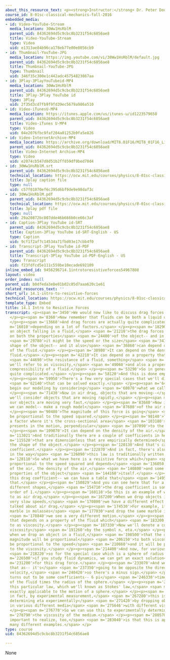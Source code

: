 ```yaml
---
about_this_resource_text: <p><strong>Instructor:</strong> Dr. Peter Dourmashkin</p>
course_id: 8-01sc-classical-mechanics-fall-2016
embedded_media:
- id: Video-YouTube-Stream
  media_location: 30Ww1HsRblM
  parent_uid: 84362694d5c9cbc8b3231f54c6856ae8
  title: Video-YouTube-Stream
  type: Video
  uid: e1313ae84b96ca178eb77e00e8056cb9
- id: Thumbnail-YouTube-JPG
  media_location: https://img.youtube.com/vi/30Ww1HsRblM/default.jpg
  parent_uid: 84362694d5c9cbc8b3231f54c6856ae8
  title: Thumbnail-YouTube-JPG
  type: Thumbnail
  uid: 346f35c300e1c442adc45754823867aa
- id: 3Play-3PlayYouTubeid-MP4
  media_location: 30Ww1HsRblM
  parent_uid: 84362694d5c9cbc8b3231f54c6856ae8
  title: 3Play-3Play YouTube id
  type: 3Play
  uid: 2f35d3cd7fb9f9fd39ec5679a986a510
- id: Video-iTunesU-MP4
  media_location: https://itunes.apple.com/us/itunes-u/id1223579658
  parent_uid: 84362694d5c9cbc8b3231f54c6856ae8
  title: Video-iTunes U-MP4
  type: Video
  uid: 04e2076fbc9faf204a01252b9fa5e826
- id: Video-InternetArchive-MP4
  media_location: https://archive.org/download/MIT8.01F16/MIT8_01F16_L14v01_360p.mp4
  parent_uid: 84362694d5c9cbc8b3231f54c6856ae8
  title: Video-Internet Archive-MP4
  type: Video
  uid: e2074cb547d8d51b2ff859df9bed70d4
- id: 30Ww1HsRblM.srt
  parent_uid: 84362694d5c9cbc8b3231f54c6856ae8
  technical_location: https://ocw.mit.edu/courses/physics/8-01sc-classical-mechanics-fall-2016/week-4-drag-forces-constraints-and-continuous-systems/14.1-intro-to-resistive-forces/14.1-intro-to-resistive-forces/30Ww1HsRblM.srt
  title: 3play caption file
  type: null
  uid: c57f01070ef6c395d6bf9de9e98daf3c
- id: 30Ww1HsRblM.pdf
  parent_uid: 84362694d5c9cbc8b3231f54c6856ae8
  technical_location: https://ocw.mit.edu/courses/physics/8-01sc-classical-mechanics-fall-2016/week-4-drag-forces-constraints-and-continuous-systems/14.1-intro-to-resistive-forces/14.1-intro-to-resistive-forces/30Ww1HsRblM.pdf
  title: 3play pdf file
  type: null
  uid: 29a20872bc807dde46b666b0ce66c3af
- id: Caption-3Play YouTube id-SRT
  parent_uid: 84362694d5c9cbc8b3231f54c6856ae8
  title: Caption-3Play YouTube id-SRT-English - US
  type: Caption
  uid: 9cf1f2af7c14534a71fbd03e17cbb4f0
- id: Transcript-3Play YouTube id-PDF
  parent_uid: 84362694d5c9cbc8b3231f54c6856ae8
  title: Transcript-3Play YouTube id-PDF-English - US
  type: Transcript
  uid: f23fdfcd5e111c559be10ecade692109
inline_embed_id: 9456296714.1introtoresistiveforces54967808
layout: video
order_index: null
parent_uid: b0dfeda3e8e01b02c85d7aaa620c1e61
related_resources_text: ''
short_url: 14.1-intro-to-resistive-forces
technical_location: https://ocw.mit.edu/courses/physics/8-01sc-classical-mechanics-fall-2016/week-4-drag-forces-constraints-and-continuous-systems/14.1-intro-to-resistive-forces/14.1-intro-to-resistive-forces
template_type: Embed
title: 14.1 Intro to Resistive Forces
transcript: <p><span m='3450'>We would now like to discuss drag forces in a fluid.</span>
  </p><p><span m='8360'>Now remember that fluids can be both a liquid or air.</span>
  </p><p><span m='13660'>And drag forces are actually quite complicated</span> <span
  m='16010'>depending on a lot of factors.</span> </p><p><span m='18290'>If we had
  an object falling in a fluid,</span> <span m='21210'>the drag forces can depend
  on both the properties</span> <span m='24400'>of the object-- and in that case,</span>
  <span m='29780'>it might be the speed or the size</span> <span m='34190'>or the
  shape of the object-- and it also</span> <span m='36860'>can depend on the properties
  of the fluid.</span> </p><p><span m='38980'>It can depend on the density of the
  fluid.</span> </p><p><span m='42210'>It can depend on a property that measures</span>
  <span m='44690'>the resistance of a fluid, something</span> <span m='46410'>which
  we'll refer to as viscosity,</span> <span m='49060'>and also a property about the
  compressibility of a fluid.</span> </p><p><span m='53290'>So in general, this is
  quite complicated.</span> </p><p><span m='58120'>And this is done empirically.</span>
  </p><p><span m='59950'>There's a few very special cases that we'll discuss</span>
  <span m='62140'>that can be solved exactly.</span> </p><p><span m='64739'>Now let's
  begin our modeling by considering</span> <span m='68070'>what we call air drag.</span>
  </p><p><span m='71430'>Now in air drag, objects that are moving--</span> <span m='74750'>and
  we'll consider objects that are moving rapidly.</span> </p><p><span m='80270'>So
  our objects are moving very fast.</span> </p><p><span m='83680'>Now in that case,
  we can model-- make a rough model</span> <span m='87680'>of the air drag as follows.</span>
  </p><p><span m='90480'>The magnitude of this force is going</span> <span m='94140'>to
  be proportional to the speed squared.</span> </p><p><span m='98140'>There'll be
  a factor where it's the cross-sectional area</span> <span m='103180'>that the object
  presents in the motion, perpendicular</span> <span m='107090'>to the plane of motion.</span>
  </p><p><span m='109070'>It can depend on the density of the air.</span> </p><p><span
  m='113021'>And traditionally there are a couple of coefficients in here</span> <span
  m='115520'>that are dimensionless that are empirically determined</span> <span m='118450'>by
  the shape of the object.</span> </p><p><span m='120130'>And that's called the drag
  coefficient.</span> </p><p><span m='122870'>And in fact, there's also a factor 1/2
  in the way</span> <span m='126090'>this law is traditionally written.</span> </p><p><span
  m='128110'>So what we have here is a resistive force which</span> <span m='132590'>is
  proportional to the speed squared and depends</span> <span m='136050'>on the properties
  of the air, the density of the air,</span> <span m='140800'>and some physical parameters--
  properties of the object</span> <span m='144160'>itself.</span> </p><p><span m='145410'>Now
  this drag coefficient-- we can have a table that</span> <span m='149570'>can represent
  that.</span> </p><p><span m='150829'>And you can see here that for a variety of
  different shapes,</span> <span m='154710'>the drag coefficient is somewhere on the
  order of 1.</span> </p><p><span m='160110'>So this is an example of what we refer
  to as air drag.</span> </p><p><span m='167200'>When we drop objects in a fluid at
  very slow speeds,</span> <span m='170800'>we have a different effect than what we
  talked about air drag.</span> </p><p><span m='174530'>For example, if we drop a
  marble in molasses</span> <span m='177030'>and drop the same marble in water,</span>
  <span m='178840'>we see a very different motion.</span> </p><p><span m='181130'>And
  that depends on a property of the fluid which</span> <span m='183200'>we'll refer
  to as viscosity.</span> </p><p><span m='187330'>Now we'll denote a coefficient of
  viscosity</span> <span m='191260'>by the symbol n, eta.</span> </p><p><span m='194430'>Now
  when we drop an object in a fluid,</span> <span m='198500'>that the drag force in
  magnitude will be proportional</span> <span m='206150'>to both viscosity-- will
  be proportional to the speed</span> <span m='210660'>and it will be proportional
  to the viscosity.</span> </p><p><span m='214400'>And now, for various special cases,</span>
  <span m='218220'>so for the special case which is a sphere of radius r,</span> <span
  m='226500'>if you study fluid dynamics, we can get an exact solution</span> <span
  m='231200'>for this drag force.</span> </p><p><span m='233070'>And we'll describe
  that as-- it's</span> <span m='237350'>going to be opposite the direction of the
  velocity,</span> <span m='240420'>so there's a minus sign.</span> </p><p><span m='242420'>There
  turns out to be some coefficients-- 6 pi</span> <span m='246330'>times the viscosity
  of the fluid times the radius of the sphere.</span> </p><p><span m='253030'>And
  this particular law, which we'll known as Stokes' law,</span> <span m='258940'>is
  exactly applicable to the motion of a sphere.</span> </p><p><span m='264040'>Now
  in fact, by experimental measurement,</span> <span m='267280'>this is a method for
  determining eta experimentally</span> <span m='271420'>by dropping objects-- spheres--
  in various different media</span> <span m='275646'>with different viscosities.</span>
  </p><p><span m='276770'>So we can use this to experimentally determine</span> <span
  m='278790'>the viscosity of the medium.</span> </p><p><span m='280570'>And what's
  important to realize, too,</span> <span m='283040'>is that this is applicable to
  many different examples.</span> </p>
type: course
uid: 84362694d5c9cbc8b3231f54c6856ae8

---
```

None
